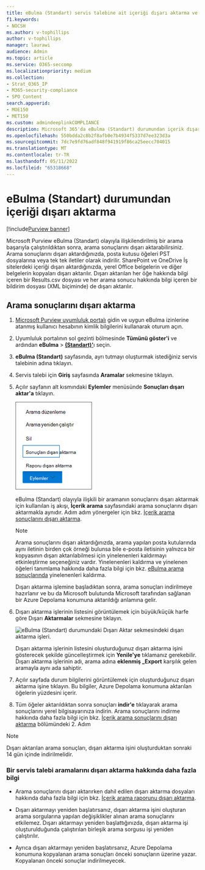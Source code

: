 ```yaml
---
title: eBulma (Standart) servis talebine ait içeriği dışarı aktarma ve indirme
f1.keywords:
- NOCSH
ms.author: v-tophillips
author: v-tophillips
manager: laurawi
audience: Admin
ms.topic: article
ms.service: O365-seccomp
ms.localizationpriority: medium
ms.collection:
- Strat_O365_IP
- M365-security-compliance
- SPO_Content
search.appverid:
- MOE150
- MET150
ms.custom: admindeeplinkCOMPLIANCE
description: Microsoft 365'da eBulma (Standart) durumundan içerik dışarı aktarmayı ve indirmeyi açıklar.
ms.openlocfilehash: 550bdda2c8b2f8afb0e7b4934f5337d7ee323d3a
ms.sourcegitcommit: 7dc7e9fd76adf848f941919f86ca25eecc704015
ms.translationtype: MT
ms.contentlocale: tr-TR
ms.lasthandoff: 05/11/2022
ms.locfileid: "65318668"
---
```

# <a name="export-content-from-a-ediscovery-standard-case"></a>eBulma (Standart) durumundan içeriği dışarı aktarma

[!include[Purview banner](../includes/purview-rebrand-banner.md)]

Microsoft Purview eBulma (Standart) olayıyla ilişkilendirilmiş bir arama başarıyla çalıştırıldıktan sonra, arama sonuçlarını dışarı aktarabilirsiniz. Arama sonuçlarını dışarı aktardığınızda, posta kutusu öğeleri PST dosyalarına veya tek tek iletiler olarak indirilir. SharePoint ve OneDrive İş sitelerdeki içeriği dışarı aktardığınızda, yerel Office belgelerin ve diğer belgelerin kopyaları dışarı aktarılır. Dışarı aktarılan her öğe hakkında bilgi içeren bir Results.csv dosyası ve her arama sonucu hakkında bilgi içeren bir bildirim dosyası (XML biçiminde) de dışarı aktarılır.
  
## <a name="export-search-results"></a>Arama sonuçlarını dışarı aktarma

1. <a href="https://go.microsoft.com/fwlink/p/?linkid=2077149" target="_blank">Microsoft Purview uyumluluk portalı</a> gidin ve uygun eBulma izinlerine atanmış kullanıcı hesabının kimlik bilgilerini kullanarak oturum açın.

2. Uyumluluk portalının sol gezinti bölmesinde **Tümünü göster'i** ve ardından **eBulma** >  <a href="https://go.microsoft.com/fwlink/p/?linkid=2174007" target="_blank">**(Standart)'**</a>ı seçin.

3. **eBulma (Standart)** sayfasında, ayrı tutmayı oluşturmak istediğiniz servis talebinin adına tıklayın.

4. Servis talebi için **Giriş** sayfasında **Aramalar** sekmesine tıklayın.

5. Açılır sayfanın alt kısmındaki **Eylemler** menüsünde **Sonuçları dışarı aktar'a** tıklayın.

   ![Eylemler menüsünde sonuçları dışarı aktar seçeneği.](../media/ActionMenuExportResults.png)

   eBulma (Standart) olayıyla ilişkili bir aramanın sonuçlarını dışarı aktarmak için kullanılan iş akışı, **İçerik arama** sayfasındaki arama sonuçlarını dışarı aktarmakla aynıdır. Adım adım yönergeler için bkz. [İçerik arama sonuçlarını dışarı aktarma](export-search-results.md).

   > [!NOTE]
   > Arama sonuçlarını dışarı aktardığınızda, arama yapılan posta kutularında aynı iletinin birden çok örneği bulunsa bile e-posta iletisinin yalnızca bir kopyasının dışarı aktarılabilmesi için yinelenenleri kaldırmayı etkinleştirme seçeneğiniz vardır. Yinelenenleri kaldırma ve yinelenen öğeleri tanımlama hakkında daha fazla bilgi için bkz. [eBulma arama sonuçlarında](de-duplication-in-ediscovery-search-results.md) yinelenenleri kaldırma.

   Dışarı aktarma işlemine başladıktan sonra, arama sonuçları indirilmeye hazırlanır ve bu da Microsoft bulutunda Microsoft tarafından sağlanan bir Azure Depolama konumuna aktarıldığı anlamına gelir.
  
6. Dışarı aktarma işlerinin listesini görüntülemek için büyük/küçük harfe göre Dışarı **Aktarmalar** sekmesine tıklayın.
  
   ![eBulma (Standart) durumundaki Dışarı Aktar sekmesindeki dışarı aktarma işleri.](../media/CoreeDiscoveryExport.png)

   Dışarı aktarma işlerinin listesini oluşturduğunuz dışarı aktarma işini gösterecek şekilde güncelleştirmek için **Yenile'ye** tıklamanız gerekebilir. Dışarı aktarma işlerinin adı, arama adına **eklenmiş _Export** karşılık gelen aramayla aynı ada sahiptir.

7. Açılır sayfada durum bilgilerini görüntülemek için oluşturduğunuz dışarı aktarma işine tıklayın. Bu bilgiler, Azure Depolama konumuna aktarılan öğelerin yüzdesini içerir.

8. Tüm öğeler aktarıldıktan sonra sonuçları **indir'e** tıklayarak arama sonuçlarını yerel bilgisayarınıza indirin. Arama sonuçlarını indirme hakkında daha fazla bilgi için bkz. [İçerik arama sonuçlarını dışarı aktarma](export-search-results.md#step-2-download-the-search-results) bölümündeki 2. Adım

> [!NOTE]
> Dışarı aktarılan arama sonuçları, dışarı aktarma işini oluşturduktan sonraki 14 gün içinde indirilmelidir.

### <a name="more-information-about-exporting-searches-from-a-case"></a>Bir servis talebi aramalarını dışarı aktarma hakkında daha fazla bilgi

- Arama sonuçlarını dışarı aktarırken dahil edilen dışarı aktarma dosyaları hakkında daha fazla bilgi için bkz. [İçerik arama raporunu dışarı aktarma](export-a-content-search-report.md#whats-included-in-the-report).

- Dışarı aktarmayı yeniden başlatırsanız, dışarı aktarma işini oluşturan arama sorgularına yapılan değişiklikler alınan arama sonuçlarını etkilemez. Dışarı aktarmayı yeniden başlattığınızda, dışarı aktarma işi oluşturulduğunda çalıştırılan birleşik arama sorgusu işi yeniden çalıştırılır.

- Ayrıca dışarı aktarmayı yeniden başlatırsanız, Azure Depolama konumuna kopyalanan arama sonuçları önceki sonuçların üzerine yazar. Kopyalanan önceki sonuçlar indirilmeyecek.
